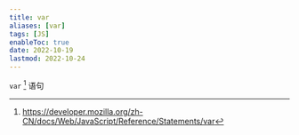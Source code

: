 ```yaml
---
title: var
aliases: [var]
tags: [JS]
enableToc: true
date: 2022-10-19
lastmod: 2022-10-24
---
```


`var` [^1] 语句

[^1]: <https://developer.mozilla.org/zh-CN/docs/Web/JavaScript/Reference/Statements/var>
